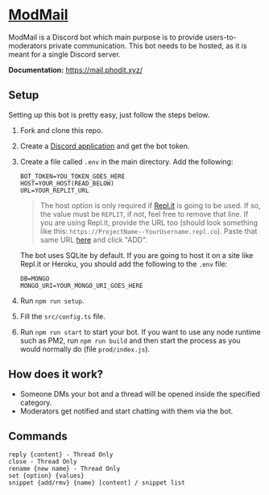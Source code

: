 # [ModMail](https://mail.phodit.xyz/)

ModMail is a Discord bot which main purpose is to provide users-to-moderators private communication.
This bot needs to be hosted, as it is meant for a single Discord server.

**Documentation:** https://mail.phodit.xyz/

## Setup

Setting up this bot is pretty easy, just follow the steps below.
1. Fork and clone this repo.
2. Create a [Discord application](https://discord.com/developers/applications) and get the bot token.
3. Create a file called `.env` in the main directory. Add the following:
    ````dotenv
    BOT_TOKEN=YOU_TOKEN_GOES_HERE
    HOST=YOUR_HOST(READ_BELOW)
    URL=YOUR_REPLIT_URL
    ````
    > The host option is only required if [Repl.it](https://repl.it/) is going to be used. If so, the value must be `REPLIT`, if not, feel free to remove that line. If you are using Repl.it, provide the URL too (should look something like this: `https://ProjectName--YourUsername.repl.co`). Paste that same URL [here](http://ping.mat1.repl.co/) and click "ADD".
    
    The bot uses SQLite by default. If you are going to host it on a site like Repl.it or Heroku, you should add the following to the `.env` file:
    ````dotenv
    DB=MONGO
    MONGO_URI=YOUR_MONGO_URI_GOES_HERE
    ````
4. Run `npm run setup`.
5. Fill the `src/config.ts` file.
6. Run `npm run start` to start your bot. If you want to use any node runtime such as PM2, run `npm run build` and then start the process as you would normally do (file `prod/index.js`).

## How does it work?

- Someone DMs your bot and a thread will be opened inside the specified category.
- Moderators get notified and start chatting with them via the bot.

## Commands

````text
reply {content} - Thread Only
close - Thread Only
rename {new name} - Thread Only
set {option} {values}
snippet {add/rmv} {name} [content] / snippet list
````
